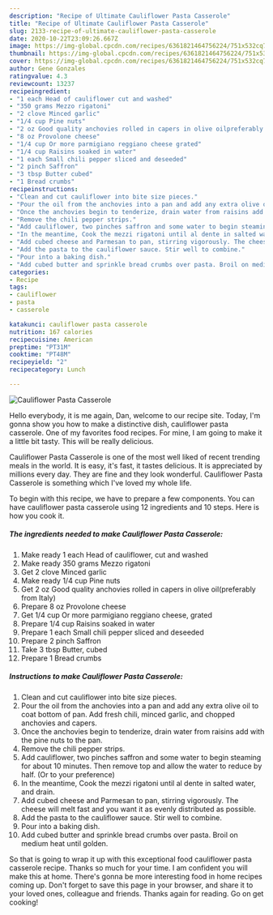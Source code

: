 ```yaml
---
description: "Recipe of Ultimate Cauliflower Pasta Casserole"
title: "Recipe of Ultimate Cauliflower Pasta Casserole"
slug: 2133-recipe-of-ultimate-cauliflower-pasta-casserole
date: 2020-10-22T23:09:26.667Z
image: https://img-global.cpcdn.com/recipes/6361821464756224/751x532cq70/cauliflower-pasta-casserole-recipe-main-photo.jpg
thumbnail: https://img-global.cpcdn.com/recipes/6361821464756224/751x532cq70/cauliflower-pasta-casserole-recipe-main-photo.jpg
cover: https://img-global.cpcdn.com/recipes/6361821464756224/751x532cq70/cauliflower-pasta-casserole-recipe-main-photo.jpg
author: Gene Gonzales
ratingvalue: 4.3
reviewcount: 13237
recipeingredient:
- "1 each Head of cauliflower cut and washed"
- "350 grams Mezzo rigatoni"
- "2 clove Minced garlic"
- "1/4 cup Pine nuts"
- "2 oz Good quality anchovies rolled in capers in olive oilpreferably from Italy"
- "8 oz Provolone cheese"
- "1/4 cup Or more parmigiano reggiano cheese grated"
- "1/4 cup Raisins soaked in water"
- "1 each Small chili pepper sliced and deseeded"
- "2 pinch Saffron"
- "3 tbsp Butter cubed"
- "1 Bread crumbs"
recipeinstructions:
- "Clean and cut cauliflower into bite size pieces."
- "Pour the oil from the anchovies into a pan and add any extra olive oil to coat bottom of pan. Add fresh chili, minced garlic, and chopped anchovies and capers."
- "Once the anchovies begin to tenderize, drain water from raisins add with the pine nuts to the pan."
- "Remove the chili pepper strips."
- "Add cauliflower, two pinches saffron and some water to begin steaming for about 10 minutes. Then remove top and allow the water to reduce by half. (Or to your preference)"
- "In the meantime, Cook the mezzi rigatoni until al dente in salted water, and drain."
- "Add cubed cheese and Parmesan to pan, stirring vigorously. The cheese will melt fast and you want it as evenly distributed as possible."
- "Add the pasta to the cauliflower sauce. Stir well to combine."
- "Pour into a baking dish."
- "Add cubed butter and sprinkle bread crumbs over pasta. Broil on medium heat until golden."
categories:
- Recipe
tags:
- cauliflower
- pasta
- casserole

katakunci: cauliflower pasta casserole 
nutrition: 167 calories
recipecuisine: American
preptime: "PT31M"
cooktime: "PT48M"
recipeyield: "2"
recipecategory: Lunch

---
```



![Cauliflower Pasta Casserole](https://img-global.cpcdn.com/recipes/6361821464756224/751x532cq70/cauliflower-pasta-casserole-recipe-main-photo.jpg)

Hello everybody, it is me again, Dan, welcome to our recipe site. Today, I'm gonna show you how to make a distinctive dish, cauliflower pasta casserole. One of my favorites food recipes. For mine, I am going to make it a little bit tasty. This will be really delicious.

Cauliflower Pasta Casserole is one of the most well liked of recent trending meals in the world. It is easy, it's fast, it tastes delicious. It is appreciated by millions every day. They are fine and they look wonderful. Cauliflower Pasta Casserole is something which I've loved my whole life.




To begin with this recipe, we have to prepare a few components. You can have cauliflower pasta casserole using 12 ingredients and 10 steps. Here is how you cook it.

<!--inarticleads1-->

##### The ingredients needed to make Cauliflower Pasta Casserole:

1. Make ready 1 each Head of cauliflower, cut and washed
1. Make ready 350 grams Mezzo rigatoni
1. Get 2 clove Minced garlic
1. Make ready 1/4 cup Pine nuts
1. Get 2 oz Good quality anchovies rolled in capers in olive oil(preferably from Italy)
1. Prepare 8 oz Provolone cheese
1. Get 1/4 cup Or more parmigiano reggiano cheese, grated
1. Prepare 1/4 cup Raisins soaked in water
1. Prepare 1 each Small chili pepper sliced and deseeded
1. Prepare 2 pinch Saffron
1. Take 3 tbsp Butter, cubed
1. Prepare 1 Bread crumbs




<!--inarticleads2-->

##### Instructions to make Cauliflower Pasta Casserole:

1. Clean and cut cauliflower into bite size pieces.
1. Pour the oil from the anchovies into a pan and add any extra olive oil to coat bottom of pan. Add fresh chili, minced garlic, and chopped anchovies and capers.
1. Once the anchovies begin to tenderize, drain water from raisins add with the pine nuts to the pan.
1. Remove the chili pepper strips.
1. Add cauliflower, two pinches saffron and some water to begin steaming for about 10 minutes. Then remove top and allow the water to reduce by half. (Or to your preference)
1. In the meantime, Cook the mezzi rigatoni until al dente in salted water, and drain.
1. Add cubed cheese and Parmesan to pan, stirring vigorously. The cheese will melt fast and you want it as evenly distributed as possible.
1. Add the pasta to the cauliflower sauce. Stir well to combine.
1. Pour into a baking dish.
1. Add cubed butter and sprinkle bread crumbs over pasta. Broil on medium heat until golden.




So that is going to wrap it up with this exceptional food cauliflower pasta casserole recipe. Thanks so much for your time. I am confident you will make this at home. There's gonna be more interesting food in home recipes coming up. Don't forget to save this page in your browser, and share it to your loved ones, colleague and friends. Thanks again for reading. Go on get cooking!
